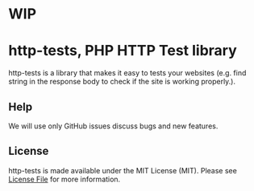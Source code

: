 # WIP
# http-tests, PHP HTTP Test library

http-tests is a library that makes it easy to tests your websites (e.g. find string in the response body to check if the site is working properly.).

## Help

We will use only GitHub issues discuss bugs and new features.

## License

http-tests is made available under the MIT License (MIT). Please see [License File](LICENSE) for more information.
